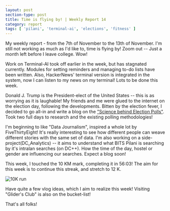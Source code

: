 ```yaml
---
layout: post
section-type: post
title: Time is flying by! | Weekly Report 14
category: report
tags: [ 'pilani', 'terminal-ai', 'elections', 'fitness' ]
---
```



My weekly report - from the 7th of November to the 13th of November. I'm still not working as much as I'd like to, time is flying by! Zoom out -- Just a month left before I leave college. Wow!

Work on Terminal-AI took off earlier in the week, but has stagnated currently. Modules for setting reminders and managing to-do lists have been written. Also, HackerNews' terminal version is integrated in the system, now I can listen to my news on my terminal! Lots to be done this week.

Donald J. Trump is the President-elect of the United States -- this is as worrying as it is laughable! My friends and me were glued to the internet on the election day, following the developments. Bitten by the election fever, I decided to go all-in and write a blog on the ["Science behind Election Polls"](https://shubh24.github.io/shubh24.github.com/math/2016/11/12/The-science-behind-Election-Polls-Trump-Vs-Clinton.html). Took two full days to research and the existing polling methodologies!  

I'm beginning to like "Data Journalism", inspired a whole lot by FiveThirtyEight! It's really interesting to see how different people can weave different stories with the same set of data. I'm also working on a side-project(DC_Analytics) -- it aims to understand what BITS Pilani is searching by it's intralan searches (on DC++). How the time of the day, hostel or gender are influencing our searches. Expect a blog soon! 

This week, I touched the 10 KM mark, completing it in 56:03! The aim for this week is to continue this streak, and stretch to 12 K.

![10K run]({{site.baseurl}}/images/10K_run.jpg)

Have quite a few vlog ideas, which I aim to realize this week! Visiting "Glider's Club" is also on the bucket-list!

That's all folks!
